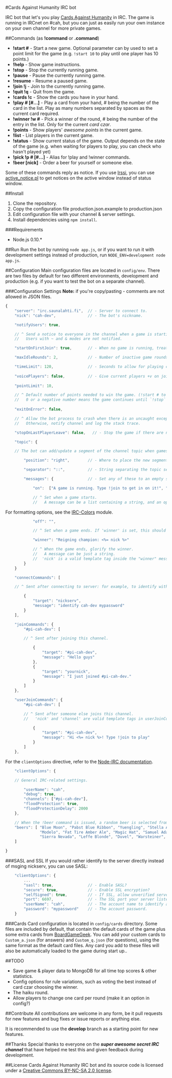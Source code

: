 #Cards Against Humanity IRC bot

IRC bot that let's you play [Cards Against Humanity](http://www.cardsagainsthumanity.com/) in IRC. The game is running in IRCnet on #cah, but you can just as easily run your own instance on your own channel for more private games.

##Commands
(as **!command** or **.command**)
* **!start #** - Start a new game. Optional parameter can by used to set a point limit for the game (e.g. `!start 10` to play until one player has 10 points.)
* **!help** - Show game instructions.
* **!stop** - Stop the currently running game.
* **!pause** - Pause the currently running game.
* **!resume** - Resume a paused game.
* **!join !j** - Join to the currently running game.
* **!quit !q** - Quit from the game.
* **!cards !c** - Show the cards you have in your hand.
* **!play # [#...]** - Play a card from your hand, # being the number of the card in the list. Play as many numbers separated by spaces as the current card required.
* **!winner !w #** - Pick a winner of the round, # being the number of the entry in the list. Only for the current *card czar*.
* **!points** - Show players' *awesome points* in the current game.
* **!list** - List players in the current game.
* **!status** - Show current status of the game. Output depends on the state of the game (e.g. when waiting for players to play, you can check who hasn't played yet)
* **!pick !p # [#...]** - Alias for !play and !winner commands.
* **!beer [nick]** - Order a beer for yourself or someone else.

Some of these commands reply as notice. If you use [Irssi](http://www.irssi.org), you can use [active_notice.pl](http://scripts.irssi.org/scripts/active_notice.pl) to get notices on the active window instead of status window.

##Install
1. Clone the repository.
2. Copy the configuration file production.json.example to production.json
2. Edit configuration file with your channel & server settings.
3. Install dependencies using `npm install`.

###Requirements
* Node.js 0.10.*

##Run
Run the bot by running `node app.js`, or if you want to run it with development settings instead of production, run `NODE_ENV=development node app.js`.

##Configuration
Main configuration files are located in `config/env`. There are two files by default for two different environments, development and production (e.g. if you want to test the bot on a separate channel).

###Configuration Settings
**Note:** if you're copy/pasting - comments are not allowed in JSON files.
```JavaScript
{
    "server": "irc.saunalahti.fi",  // - Server to connect to.
    "nick": "cah-dev",              // - The bot's nickname.

    "notifyUsers": true,

    // ^ Send a notice to everyone in the channel when a game is starting?
    //   Users with ~ and & modes are not notified.

    "startOnFirstJoin": true,       // - When no game is running, treat the first !join as !start?

    "maxIdleRounds": 2,             // - Number of inactive game rounds causing a player to be removed.

    "timeLimit": 120,               // - Seconds to allow for playing cards or picking winners.
    
    "voicePlayers": false,          // - Give current players +v on join? (Bot will assume it is opped.)
    
    "pointLimit": 10,

    // ^ Default number of points needed to win the game. (!start # to override.)
    //   0 or a negative number means the game continues until `!stop` command is issued.
    
    "exitOnError": false,

    // ^ Allow the bot process to crash when there is an uncaught exception?
    //   Otherwise, notify channel and log the stack trace.

    "stopOnLastPlayerLeave": false,   // - Stop the game if there are no more players (playing or waiting).

    "topic": {

    // The bot can add/update a segment of the channel topic when games start and end.

        "position": "right",        // - Where to place the new segment relative to the main topic.

        "separator": "::",          // - String separating the topic segments.

        "messages": {               // - Set any of these to an empty string to disable.

            "on":  ["A game is running. Type !join to get in on it!", "bold.yellow"],

            // ^ Set when a game starts.
            //   A message can be a list containing a string, and an optional formatting instruction.
```

For formatting options, see the [IRC-Colors](https://www.npmjs.com/package/irc-colors) module.

```JavaScript
            "off": "",

            // ^ Set when a game ends. If 'winner' is set, this should probably be empty.

            "winner": "Reigning champion: <%= nick %>"

            // ^ When the game ends, glorify the winner.
            //   A message can be just a string.
            //  'nick' is a valid template tag inside the "winner" message.
        }
    }

    "connectCommands": [

    // ^ Sent after connecting to server: for example, to identify with nickserv, as below.

        {
            "target": "nickserv",
            "message": "identify cah-dev mypassword"
        }
    ],

    "joinCommands": {
        "#pi-cah-dev": [

        // ^ Sent after joining this channel.

            {
                "target": "#pi-cah-dev",
                "message": "Hello guys"
            },
    		{
    			"target": "yournick",
    			"message": "I just joined #pi-cah-dev."
    		}
        ]
    },

    "userJoinCommands": {
        "#pi-cah-dev": [

        // ^ Sent after someone else joins this channel.
        //   'nick' and 'channel' are valid template tags in userJoinCommands messages.

            {
                "target": "#pi-cah-dev",
                "message": "Hi <%= nick %>! Type !join to play"
            }
        ]
    },
```

For the `clientOptions` directive, refer to the [Node-IRC documentation](https://node-irc.readthedocs.org/en/latest/API.html#client).

```JavaScript
    "clientOptions": {

    // General IRC-related settings.

        "userName": "cah",
        "debug": true,
        "channels": ["#pi-cah-dev"],
        "floodProtection": true,
        "floodProtectionDelay": 2000
    },

    // When the !beer command is issued, a random beer is selected from this list.
    "beers": [ "Blue Moon", "Pabst Blue Ribbon", "Yuengling", "Stella Artois", 
               "Modelo", "Fat Tire Amber Ale", "Magic Hat", "Samuel Adams",
               "Sierra Nevada", "Leffe Blonde", "Duvel", "Warsteiner", "Erdinger Weiss"
    ]

}
```

###SASL and SSL
If you would rather identify to the server directly instead of msging nickserv, you can use SASL:

```JavaScript
    "clientOptions": {
        ...
        "sasl": true,               // - Enable SASL?
        "secure": true,             // - Enable SSL encryption?
        "selfSigned": true,         // - If SSL, allow unverified server certificates?
        "port": 6697,               // - The SSL port your server listens on.
        "userName": "cah",          // - The account name to identify as.
        "password": "mypassword"    // - The account password.
    }
```

###Cards
Card configuration is located in `config/cards` directory. Some files are included by default, that contain the default cards of the game plus some extra cards from [BoardGameGeek](http://boardgamegeek.com/). You can add your custom cards to `Custom_a.json` (for answers) and `Custom_q.json` (for questions), using the same format as the default card files. Any card you add to these files will also be automatically loaded to the game during start up..

##TODO
* Save game & player data to MongoDB for all time top scores & other statistics.
* Config options for rule variations, such as voting the best instead of card czar choosing the winner.
* The haiku round.
* Allow players to change one card per round (make it an option in config?)

##Contribute
All contributions are welcome in any form, be it pull requests for new features and bug fixes or issue reports or anything else.

It is recommended to use the **develop** branch as a starting point for new features.

##Thanks
Special thanks to everyone on the ***super awesome secret IRC channel*** that have helped me test this and given feedback during development.

##License
Cards Against Humanity IRC bot and its source code is licensed under a [Creative Commons BY-NC-SA 2.0 license](http://creativecommons.org/licenses/by-nc-sa/2.0/).
